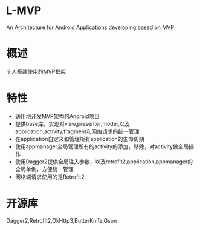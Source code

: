# L-MVP
An Architecture for Android Applications developing based on MVP

概述
===
个人搭建使用的MVP框架

特性
===
* 通用地开发MVP架构的Android项目
* 提供base库，实现对view,presenter,model,以及application,activity,fragment和网络请求的统一管理
* 在application自定义和管理所有application的生命周期
* 使用appmanager全局管理所有的activity的添加，移除，对activity做全局操作
* 使用Dagger2提供全局注入参数，以及retrofit2,application,appmanager的全局单例，方便统一管理
* 网络端请求使用的是Retrofit2

开源库
===
Dagger2,Retrofit2,OkHttp3,ButterKnife,Gson
